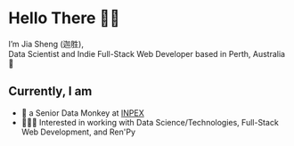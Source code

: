 
# Hello There 👋🏽
I’m Jia Sheng (迦胜),  
Data Scientist and Indie Full-Stack Web Developer based in Perth, Australia 🦘


   
## Currently, I am
* 💼 a Senior Data Monkey at [INPEX](https://www.inpex.com.au/)
* 🤹🏽‍♂️ Interested in working with Data Science/Technologies, Full-Stack Web Development, and Ren'Py




